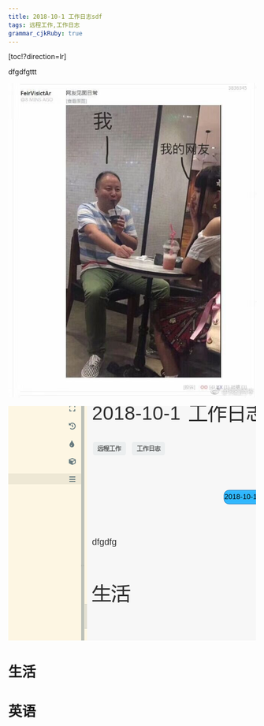 ```yaml
---
title: 2018-10-1 工作日志sdf
tags: 远程工作,工作日志
grammar_cjkRuby: true
---
```


[toc!?direction=lr]

dfgdfgttt

![enter description here](https://www.github.com/kankekan/bb/raw/master/小书匠/a_b.jpg)



![enter description here](https://www.github.com/kankekan/bb/raw/master/小书匠/1538371909896.png)

# 生活

# 英语